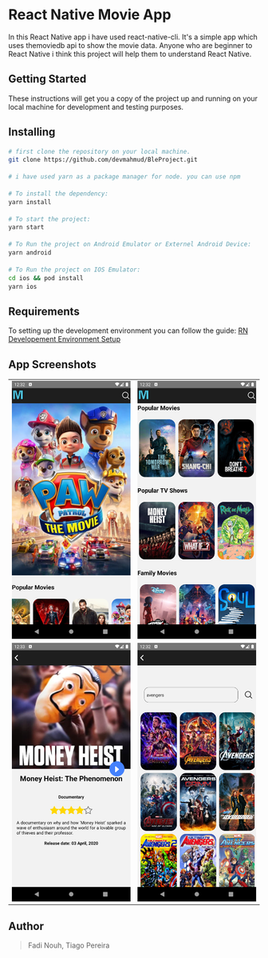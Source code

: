 # React Native Movie App

In this React Native app i have used react-native-cli. It's a simple app which uses themoviedb api to show the movie data. Anyone who are beginner to React Native i think this project will help them to understand React Native.

## Getting Started

These instructions will get you a copy of the project up and running on your local machine for development and testing purposes.

## Installing

```bash
# first clone the repository on your local machine.
git clone https://github.com/devmahmud/BleProject.git

# i have used yarn as a package manager for node. you can use npm

# To install the dependency:
yarn install

# To start the project:
yarn start

# To Run the project on Android Emulator or Externel Android Device:
yarn android

# To Run the project on IOS Emulator:
cd ios && pod install
yarn ios
```

## Requirements

To setting up the development environment you can follow the guide:
[RN Developement Environment Setup](https://reactnative.dev/docs/environment-setup)

## App Screenshots

<table>
  <tr>
    <td><img src="screenshots/home.png"></td>
    <td><img src="screenshots/slider.png"></td>
  </tr>
  <tr>
    <td><img src="screenshots/detail.png"></td>
    <td><img src="screenshots/search.png"></td>
  </tr>
 </table>

## Author

> Fadi Nouh, Tiago Pereira
